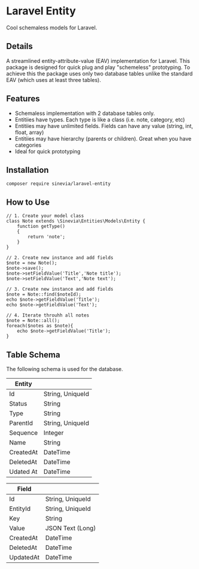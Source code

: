 # Laravel Entity

Cool schemaless models for Laravel.

## Details ##
A streamlined entity-attribute-value (EAV) implementation for Laravel. This package is designed for quick plug and play "schemeless" prototyping. To achieve this the package uses only two database tables unlike the standard EAV (which uses at least three tables).

## Features ##

- Schemaless implementation with 2 database tables only.
- Entitiies have types. Each type is like a class (i.e. note, category, etc)
- Entitiies may have unlimited fields. Fields can have any value (string, int, float, array)
- Entitiies may have hierarchy (parents or children). Great when you have categories
- Ideal for quick prototyping

## Installation ##

```
composer require sinevia/laravel-entity
```

## How to Use ##
```
// 1. Create your model class
class Note extends \Sinevia\Entities\Models\Entity {
    function getType()
    {
        return 'note';
    }
}

// 2. Create new instance and add fields
$note = new Note();
$note->save();
$note->setFieldValue('Title','Note title');
$note->setFieldValue('Text','Note text');

// 3. Create new instance and add fields
$note = Note::find($noteId);
echo $note->getFieldValue('Title');
echo $note->getFieldValue('Text');

// 4. Iterate throuhh all notes
$note = Note::all();
foreach($notes as $note){
    echo $note->getFieldValue('Title');
}

```

## Table Schema ##

The following schema is used for the database.

| Entity    |                  |
|-----------|------------------|
| Id        | String, UniqueId |
| Status    | String           |
| Type      | String           |
| ParentId  | String, UniqueId |
| Sequence  | Integer          |
| Name      | String           |
| CreatedAt | DateTime         |
| DeletedAt | DateTime         |
| Udated At | DateTime         |

| Field     |                  |
|-----------|------------------|
| Id        | String, UniqueId |
| EntityId  | String, UniqueId |
| Key       | String           |
| Value     | JSON Text (Long) |
| CreatedAt | DateTime         |
| DeletedAt | DateTime         |
| UpdatedAt | DateTime         |
